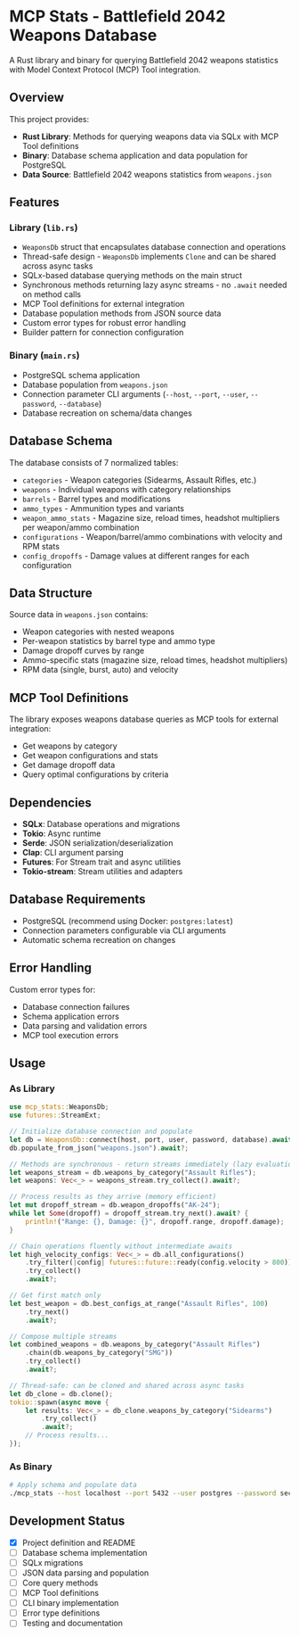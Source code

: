 # MCP Stats - Battlefield 2042 Weapons Database

A Rust library and binary for querying Battlefield 2042 weapons statistics with Model Context Protocol (MCP) Tool integration.

## Overview

This project provides:

- **Rust Library**: Methods for querying weapons data via SQLx with MCP Tool definitions
- **Binary**: Database schema application and data population for PostgreSQL
- **Data Source**: Battlefield 2042 weapons statistics from `weapons.json`

## Features

### Library (`lib.rs`)

- `WeaponsDb` struct that encapsulates database connection and operations
- Thread-safe design - `WeaponsDb` implements `Clone` and can be shared across async tasks
- SQLx-based database querying methods on the main struct
- Synchronous methods returning lazy async streams - no `.await` needed on method calls
- MCP Tool definitions for external integration
- Database population methods from JSON source data
- Custom error types for robust error handling
- Builder pattern for connection configuration

### Binary (`main.rs`)

- PostgreSQL schema application
- Database population from `weapons.json`
- Connection parameter CLI arguments (`--host`, `--port`, `--user`, `--password`, `--database`)
- Database recreation on schema/data changes

## Database Schema

The database consists of 7 normalized tables:

- `categories` - Weapon categories (Sidearms, Assault Rifles, etc.)
- `weapons` - Individual weapons with category relationships
- `barrels` - Barrel types and modifications
- `ammo_types` - Ammunition types and variants
- `weapon_ammo_stats` - Magazine size, reload times, headshot multipliers per weapon/ammo combination
- `configurations` - Weapon/barrel/ammo combinations with velocity and RPM stats
- `config_dropoffs` - Damage values at different ranges for each configuration

## Data Structure

Source data in `weapons.json` contains:

- Weapon categories with nested weapons
- Per-weapon statistics by barrel type and ammo type
- Damage dropoff curves by range
- Ammo-specific stats (magazine size, reload times, headshot multipliers)
- RPM data (single, burst, auto) and velocity

## MCP Tool Definitions

The library exposes weapons database queries as MCP tools for external integration:

- Get weapons by category
- Get weapon configurations and stats
- Get damage dropoff data
- Query optimal configurations by criteria

## Dependencies

- **SQLx**: Database operations and migrations
- **Tokio**: Async runtime
- **Serde**: JSON serialization/deserialization
- **Clap**: CLI argument parsing
- **Futures**: For Stream trait and async utilities
- **Tokio-stream**: Stream utilities and adapters

## Database Requirements

- PostgreSQL (recommend using Docker: `postgres:latest`)
- Connection parameters configurable via CLI arguments
- Automatic schema recreation on changes

## Error Handling

Custom error types for:

- Database connection failures
- Schema application errors
- Data parsing and validation errors
- MCP tool execution errors

## Usage

### As Library

```rust
use mcp_stats::WeaponsDb;
use futures::StreamExt;

// Initialize database connection and populate
let db = WeaponsDb::connect(host, port, user, password, database).await?;
db.populate_from_json("weapons.json").await?;

// Methods are synchronous - return streams immediately (lazy evaluation)
let weapons_stream = db.weapons_by_category("Assault Rifles");
let weapons: Vec<_> = weapons_stream.try_collect().await?;

// Process results as they arrive (memory efficient)
let mut dropoff_stream = db.weapon_dropoffs("AK-24");
while let Some(dropoff) = dropoff_stream.try_next().await? {
    println!("Range: {}, Damage: {}", dropoff.range, dropoff.damage);
}

// Chain operations fluently without intermediate awaits
let high_velocity_configs: Vec<_> = db.all_configurations()
    .try_filter(|config| futures::future::ready(config.velocity > 800))
    .try_collect()
    .await?;

// Get first match only
let best_weapon = db.best_configs_at_range("Assault Rifles", 100)
    .try_next()
    .await?;

// Compose multiple streams
let combined_weapons = db.weapons_by_category("Assault Rifles")
    .chain(db.weapons_by_category("SMG"))
    .try_collect()
    .await?;

// Thread-safe: can be cloned and shared across async tasks
let db_clone = db.clone();
tokio::spawn(async move {
    let results: Vec<_> = db_clone.weapons_by_category("Sidearms")
        .try_collect()
        .await?;
    // Process results...
});
```

### As Binary

```bash
# Apply schema and populate data
./mcp_stats --host localhost --port 5432 --user postgres --password secret --database bf2042
```

## Development Status

- [x] Project definition and README
- [ ] Database schema implementation
- [ ] SQLx migrations
- [ ] JSON data parsing and population
- [ ] Core query methods
- [ ] MCP Tool definitions
- [ ] CLI binary implementation
- [ ] Error type definitions
- [ ] Testing and documentation
